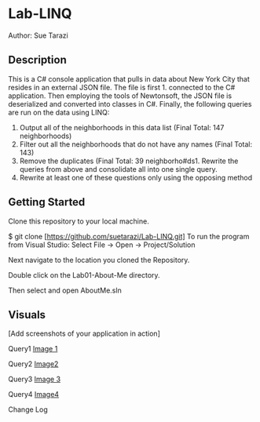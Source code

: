 # Lab-LINQ
Author: Sue Tarazi

## Description

This is a C# console application that pulls in data about New York City that resides in an external JSON file. The file is first 1. connected to the C# application. Then employing the tools of Newtonsoft, the JSON file is deserialized and converted into classes in C#.  Finally, the following queries are run on the data using LINQ:

1. Output all of the neighborhoods in this data list (Final Total: 147 neighborhoods)
1. Filter out all the neighborhoods that do not have any names (Final Total: 143)
1. Remove the duplicates (Final Total: 39 neighborho#ds1. Rewrite the queries from above and consolidate all into one single query.
1. Rewrite at least one of these questions only using the opposing method 

## Getting Started
Clone this repository to your local machine. 

$ git clone [https://github.com/suetarazi/Lab-LINQ.git]
To run the program from Visual Studio:
Select File -> Open -> Project/Solution

Next navigate to the location you cloned the Repository.

Double click on the Lab01-About-Me directory.

Then select and open AboutMe.sln

## Visuals
[Add screenshots of your application in action]

Query1
[Image 1](https://i.imgur.com/Ojdb92L.png)

Query2
[Image2](https://i.imgur.com/3I2AmQz.png)

Query3
[Image 3](https://i.imgur.com/VCRfYYW.png)

Query4
[Image4](https://i.imgur.com/rUpxdg6.png)


Change Log

